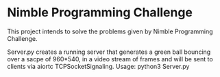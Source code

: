 # Nimble Programming Challenge

This project intends to solve the problems given by Nimble Programming Challenge.

Server.py creates a running server that generates a green ball bouncing over a sacpe of 960*540, in a video stream of frames and will be sent to clients via aiortc TCPSocketSignaling.
Usage:
    python3 Server.py